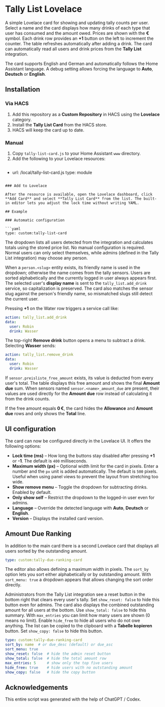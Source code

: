 # Tally List Lovelace

A simple Lovelace card for showing and updating tally counts per user. Select a name and the card displays how many drinks of each type that user has consumed and the amount owed. Prices are shown with the **€** symbol. Each drink row provides an **+1** button on the left to increment the counter. The table refreshes automatically after adding a drink. The card can automatically read all users and drink prices from the **Tally List** integration.

The card supports English and German and automatically follows the Home Assistant language. A debug setting allows forcing the language to **Auto**, **Deutsch** or **English**.

## Installation

### Via HACS

1. Add this repository as a **Custom Repository** in HACS using the **Lovelace** category.
2. Install the **Tally List Card** from the HACS store.
3. HACS will keep the card up to date.

### Manual

1. Copy `tally-list-card.js` to your Home Assistant `www` directory.
2. Add the following to your Lovelace resources:
   ```yaml
  - url: /local/tally-list-card.js
    type: module
   ```

### Add to Lovelace

After the resource is available, open the Lovelace dashboard, click **Add Card** and select **Tally List Card** from the list. The built-in editor lets you adjust the lock time without writing YAML.

## Example

### Automatic configuration

```yaml
type: custom:tally-list-card
```

The dropdown lists all users detected from the integration and calculates totals using the stored price list. No manual configuration is required. Normal users can only select themselves, while admins (defined in the Tally List integration) may choose any person.

When a `person.<slug>` entity exists, its friendly name is used in the dropdown; otherwise the name comes from the tally sensors. Users are sorted alphabetically and the currently logged in user always appears first. The selected user's **display name** is sent to the `tally_list.add_drink` service, so capitalization is preserved. The card also matches the sensor slug against the person's friendly name, so mismatched slugs still detect the current user.

Pressing **+1** on the Water row triggers a service call like:

```yaml
action: tally_list.add_drink
data:
  user: Robin
  drink: Wasser
```

The top-right **Remove drink** button opens a menu to subtract a drink. Selecting **Wasser** sends:

```yaml
action: tally_list.remove_drink
data:
  user: Robin
  drink: Wasser
```

If `sensor.preisliste_free_amount` exists, its value is deducted from every user's total. The table displays this free amount and shows the final **Amount due** sum. When sensors named `sensor.<name>_amount_due` are present, their values are used directly for the **Amount due** row instead of calculating it from the drink counts.

If the free amount equals **0 €**, the card hides the **Allowance** and **Amount due** rows and only shows the **Total** line.

## UI configuration

The card can now be configured directly in the Lovelace UI. It offers the following options:

* **Lock time (ms)** – How long the buttons stay disabled after pressing **+1** or **-1**. The default is `400` milliseconds.
* **Maximum width (px)** – Optional width limit for the card in pixels. Enter a number and the `px` unit is added automatically. The default is `500` pixels. Useful when using panel views to prevent the layout from stretching too wide.
* **Show remove menu** – Toggle the dropdown for subtracting drinks. Enabled by default.
* **Only show self** – Restrict the dropdown to the logged-in user even for admins.
* **Language** – Override the detected language with **Auto**, **Deutsch** or **English**.
* **Version** – Displays the installed card version.

## Amount Due Ranking

In addition to the main card there is a second Lovelace card that displays all users sorted by the outstanding amount.

```yaml
type: custom:tally-due-ranking-card
```

The editor also allows defining a maximum width in pixels. The `sort_by` option lets you sort either alphabetically or by outstanding amount. With `sort_menu: true` a dropdown appears that allows changing the sort order directly.

Administrators from the Tally List integration see a reset button in the bottom right that clears every user's tally. Set `show_reset: false` to hide this button even for admins.
The card also displays the combined outstanding amount for all users at the bottom. Use `show_total: false` to hide this summary.
With `max_entries` you can limit how many users are shown (0 means no limit). Enable `hide_free` to hide all users who do not owe anything.
The list can be copied to the clipboard with a **Tabelle kopieren** button. Set `show_copy: false` to hide this button.

```yaml
type: custom:tally-due-ranking-card
sort_by: name  # or due_desc (default) or due_asc
sort_menu: true
show_reset: false  # hide the admin reset button
show_total: false  # hide the total amount row
max_entries: 5     # show only the top five users
hide_free: true    # hide users with no outstanding amount
show_copy: false   # hide the copy button
```

## Acknowledgements

This entire script was generated with the help of ChatGPT / Codex.


